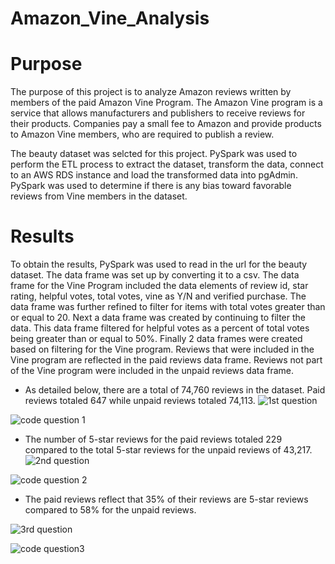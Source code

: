 # Amazon_Vine_Analysis

# Purpose

The purpose of this project is to analyze Amazon reviews written by members of the paid Amazon Vine Program.  The Amazon Vine program
is a service that allows manufacturers and publishers to receive reviews for their products.  Companies pay a small fee to Amazon and provide
products to Amazon Vine members, who are required to publish a review.

The beauty dataset was selcted for this project.  PySpark was used to perform the ETL process to extract the dataset, transform the data,
connect to an AWS RDS instance and load the transformed data into pgAdmin.  PySpark was used to determine if there is any bias toward favorable
reviews from Vine members in the dataset.

# Results

To obtain the results, PySpark was used to read in the url for the beauty dataset.  The data frame was set up by converting it to a 
csv.  The data frame for the Vine Program included the data elements of review id, star rating, helpful votes, total votes, vine as Y/N and 
verified purchase.  The data frame was further refined to filter for items with total votes greater than or equal to 20.  Next a data frame
was created by continuing to filter the data.  This data frame filtered for helpful votes as a percent of total votes being greater than or 
equal to 50%.  Finally 2 data frames were created based on filtering for the Vine program.  Reviews that were included in the Vine program are
reflected in the paid reviews data frame.  Reviews not part of the Vine program were included in the unpaid reviews data frame.


* As detailed below, there are a total of 74,760 reviews in the dataset.  Paid reviews totaled 647 while unpaid reviews totaled 74,113.
![1st question](https://user-images.githubusercontent.com/100876517/178127926-5e5278e0-44ab-421c-9a1d-5ec7bdc4e9ed.png)

![code question 1](https://user-images.githubusercontent.com/100876517/178128211-92cec58d-9f7d-4c17-9a2d-c104f43c020e.png)

* The number of 5-star reviews for the paid reviews totaled 229 compared to the total 5-star reviews for the unpaid reviews of 43,217.
![2nd question](https://user-images.githubusercontent.com/100876517/178127928-1e3da7b5-1401-4b4a-a1ba-a226ffe184f2.png)

![code question 2](https://user-images.githubusercontent.com/100876517/178128210-6b6adb71-1358-496e-8b34-b6518e667f7f.png)

* The paid reviews reflect that 35% of their reviews are 5-star reviews compared to 58% for the unpaid reviews.

![3rd question](https://user-images.githubusercontent.com/100876517/178127929-d8db099a-e675-4571-bbfe-6b56289e5f12.png)

![code question3](https://user-images.githubusercontent.com/100876517/178128209-41c3d643-df91-404e-9fde-247342204f9c.png)


